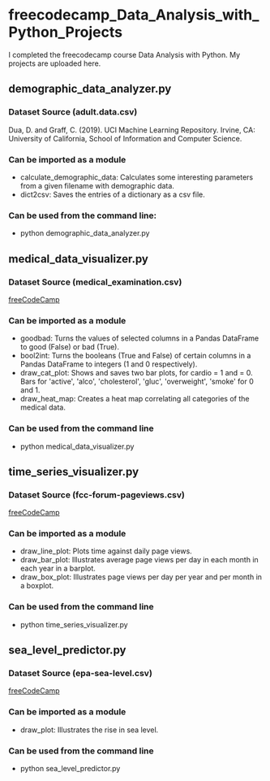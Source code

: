 # freecodecamp_Data_Analysis_with_Python_Projects
I completed the freecodecamp course Data Analysis with Python. My projects are uploaded here.

## demographic_data_analyzer.py
### Dataset Source (adult.data.csv)
Dua, D. and Graff, C. (2019). UCI Machine Learning Repository. Irvine, CA: University of California, School of Information and Computer Science.
### Can be imported as a module
* calculate_demographic_data:  Calculates some interesting parameters from a given filename with demographic data.
* dict2csv: Saves the entries of a dictionary as a csv file.
### Can be used from the command line:
* python demographic_data_analyzer.py <filename>

## medical_data_visualizer.py
### Dataset Source (medical_examination.csv)
[freeCodeCamp](https://gitpod.io/?autostart=true#https://github.com/freeCodeCamp/boilerplate-medical-data-visualizer/)
### Can be imported as a module
* goodbad: Turns the values of selected columns in a Pandas DataFrame to good (False) or bad (True).
* bool2int: Turns the booleans (True and False) of certain columns in a Pandas DataFrame to integers (1 and 0 respectively).
* draw_cat_plot: Shows and saves two bar plots, for cardio = 1 and = 0. Bars for 'active', 'alco', 'cholesterol', 'gluc', 'overweight', 'smoke' for 0 and 1.
* draw_heat_map: Creates a heat map correlating all categories of the medical data.
### Can be used from the command line
* python medical_data_visualizer.py

## time_series_visualizer.py
### Dataset Source (fcc-forum-pageviews.csv)
[freeCodeCamp](https://freecodecam-boilerplate-83vyiajcs57.ws-eu110.gitpod.io/)
### Can be imported as a module
* draw_line_plot: Plots time against daily page views.
* draw_bar_plot: Illustrates average page views per day in each month in each year in a barplot.
* draw_box_plot: Illustrates page views per day per year and per month in a boxplot.
### Can be used from the command line
* python time_series_visualizer.py

## sea_level_predictor.py
### Dataset Source (epa-sea-level.csv)
[freeCodeCamp](https://freecodecam-boilerplate-wj5jfmy0h7d.ws-eu110.gitpod.io/)
### Can be imported as a module
* draw_plot: Illustrates the rise in sea level.
### Can be used from the command line
* python sea_level_predictor.py

